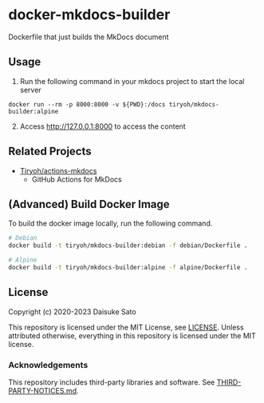 # docker-mkdocs-builder
Dockerfile that just builds the MkDocs document

## Usage

1. Run the following command in your mkdocs project to start the local server

```
docker run --rm -p 8000:8000 -v ${PWD}:/docs tiryoh/mkdocs-builder:alpine
```

2. Access http://127.0.0.1:8000 to access the content


## Related Projects

* [Tiryoh/actions-mkdocs](https://github.com/Tiryoh/actions-mkdocs)
    * GitHub Actions for MkDocs

## (Advanced) Build Docker Image

To build the docker image locally, run the following command.

```sh
# Debian
docker build -t tiryoh/mkdocs-builder:debian -f debian/Dockerfile .

# Alpine
docker build -t tiryoh/mkdocs-builder:alpine -f alpine/Dockerfile .
```

## License

Copyright (c) 2020-2023 Daisuke Sato

This repository is licensed under the MIT License, see [LICENSE](./LICENSE).
Unless attributed otherwise, everything in this repository is licensed under the MIT license.

### Acknowledgements

This repository includes third-party libraries and software. See [THIRD-PARTY-NOTICES.md](./THIRD-PARTY-NOTICES.md).
